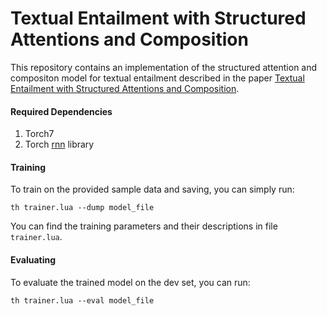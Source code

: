 # Textual Entailment with Structured Attentions and Composition

This repository contains an implementation of the structured attention and compositon model for textual entailment described in the paper [Textual Entailment with Structured Attentions and Composition](http://aclweb.org/anthology/C16-1212).

#### Required Dependencies

1. Torch7
2. Torch [rnn](https://github.com/Element-Research/rnn) library

#### Training

To train on the provided sample data and saving, you can simply run:

```
th trainer.lua --dump model_file
```

You can find the training parameters and their descriptions in file `trainer.lua`. 

#### Evaluating

To evaluate the trained model on the dev set, you can run:

```
th trainer.lua --eval model_file
```
